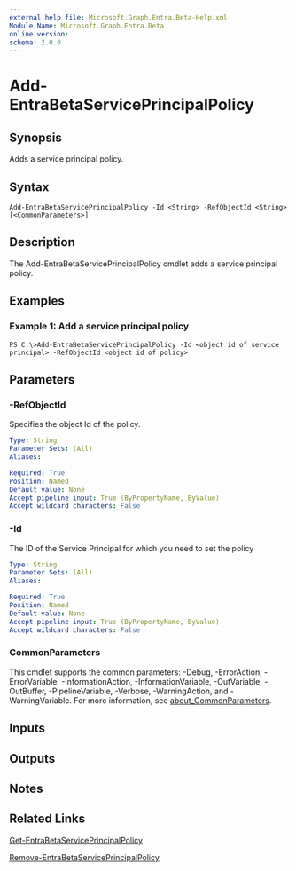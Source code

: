 ```yaml
---
external help file: Microsoft.Graph.Entra.Beta-Help.xml
Module Name: Microsoft.Graph.Entra.Beta
online version:
schema: 2.0.0
---
```


# Add-EntraBetaServicePrincipalPolicy

## Synopsis
Adds a service principal policy.

## Syntax

```
Add-EntraBetaServicePrincipalPolicy -Id <String> -RefObjectId <String> [<CommonParameters>]
```

## Description
The Add-EntraBetaServicePrincipalPolicy cmdlet adds a service principal policy.

## Examples

### Example 1: Add a service principal policy
```
PS C:\>Add-EntraBetaServicePrincipalPolicy -Id <object id of service principal> -RefObjectId <object id of policy>
```

## Parameters



### -RefObjectId
Specifies the object Id of the policy.

```yaml
Type: String
Parameter Sets: (All)
Aliases:

Required: True
Position: Named
Default value: None
Accept pipeline input: True (ByPropertyName, ByValue)
Accept wildcard characters: False
```

### -Id
The ID of the Service Principal for which you need to set the policy

```yaml
Type: String
Parameter Sets: (All)
Aliases:

Required: True
Position: Named
Default value: None
Accept pipeline input: True (ByPropertyName, ByValue)
Accept wildcard characters: False
```

### CommonParameters
This cmdlet supports the common parameters: -Debug, -ErrorAction, -ErrorVariable, -InformationAction, -InformationVariable, -OutVariable, -OutBuffer, -PipelineVariable, -Verbose, -WarningAction, and -WarningVariable. For more information, see [about_CommonParameters](https://go.microsoft.com/fwlink/?LinkID=113216).

## Inputs

## Outputs

## Notes

## Related Links

[Get-EntraBetaServicePrincipalPolicy]()

[Remove-EntraBetaServicePrincipalPolicy]()

